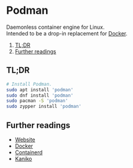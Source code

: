 # Podman

Daemonless container engine for Linux.<br/>
Intended to be a drop-in replacement for [Docker].

1. [TL;DR](#tldr)
1. [Further readings](#further-readings)

## TL;DR

```sh
# Install Podman.
sudo apt install 'podman'
sudo dnf install 'podman'
sudo pacman -S 'podman'
sudo zypper install 'podman'
```

## Further readings

- [Website]
- [Docker]
- [Containerd]
- [Kaniko]

<!--
  Reference
  ═╬═Time══
  -->

<!-- Knowledge base -->
[containerd]: containerd.md
[docker]: docker.md
[kaniko]: kaniko.md

<!-- Upstream -->
[website]: https://podman.io/
